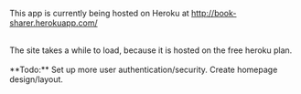 This app is currently being hosted on Heroku at
http://book-sharer.herokuapp.com/

<br />
The site takes a while to load, because it is hosted on the free
heroku plan.

<br />
<br />
**Todo:**
Set up more user authentication/security.
Create homepage design/layout.
